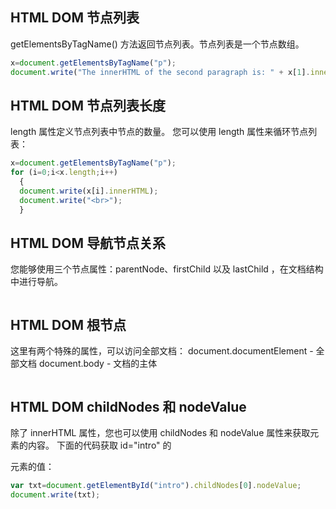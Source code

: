 ## HTML DOM 节点列表
getElementsByTagName() 方法返回节点列表。节点列表是一个节点数组。
```javascript
x=document.getElementsByTagName("p");
document.write("The innerHTML of the second paragraph is: " + x[1].innerHTML);
```
## HTML DOM 节点列表长度
length 属性定义节点列表中节点的数量。
您可以使用 length 属性来循环节点列表：
```javascript
x=document.getElementsByTagName("p");
for (i=0;i<x.length;i++)
  { 
  document.write(x[i].innerHTML);
  document.write("<br>");
  }
```
## HTML DOM 导航节点关系
您能够使用三个节点属性：parentNode、firstChild 以及 lastChild ，在文档结构中进行导航。
```javascript
```
## HTML DOM 根节点
这里有两个特殊的属性，可以访问全部文档：
    document.documentElement - 全部文档
    document.body - 文档的主体
```javascript
```
## HTML DOM childNodes 和 nodeValue
除了 innerHTML 属性，您也可以使用 childNodes 和 nodeValue 属性来获取元素的内容。
下面的代码获取 id="intro" 的 <p> 元素的值：
```javascript
var txt=document.getElementById("intro").childNodes[0].nodeValue;
document.write(txt);
```
